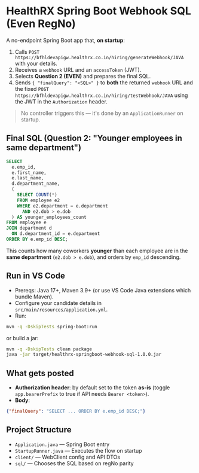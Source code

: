 # HealthRX Spring Boot Webhook SQL (Even RegNo)

A no-endpoint Spring Boot app that, **on startup**:
1. Calls `POST https://bfhldevapigw.healthrx.co.in/hiring/generateWebhook/JAVA` with your details.
2. Receives a `webhook` URL and an `accessToken` (JWT).
3. Selects **Question 2 (EVEN)** and prepares the final SQL.
4. Sends `{ "finalQuery": "<SQL>" }` to **both** the returned `webhook` URL and the fixed
   `POST https://bfhldevapigw.healthrx.co.in/hiring/testWebhook/JAVA` using the JWT in the `Authorization` header.

> No controller triggers this — it's done by an `ApplicationRunner` on startup.

## Final SQL (Question 2: "Younger employees in same department")
```sql
SELECT
  e.emp_id,
  e.first_name,
  e.last_name,
  d.department_name,
  (
    SELECT COUNT(*)
    FROM employee e2
    WHERE e2.department = e.department
      AND e2.dob > e.dob
  ) AS younger_employees_count
FROM employee e
JOIN department d
  ON d.department_id = e.department
ORDER BY e.emp_id DESC;
```

This counts how many coworkers **younger** than each employee are in the **same department** (`e2.dob > e.dob`), and orders by `emp_id` descending.

## Run in VS Code
- Prereqs: Java 17+, Maven 3.9+ (or use VS Code Java extensions which bundle Maven).
- Configure your candidate details in `src/main/resources/application.yml`.
- Run:
```bash
mvn -q -DskipTests spring-boot:run
```
or build a jar:
```bash
mvn -q -DskipTests clean package
java -jar target/healthrx-springboot-webhook-sql-1.0.0.jar
```

## What gets posted
- **Authorization header**: by default set to the token **as-is** (toggle `app.bearerPrefix` to true if API needs `Bearer <token>`).
- **Body**:
```json
{"finalQuery": "SELECT ... ORDER BY e.emp_id DESC;"}
```

## Project Structure
- `Application.java` — Spring Boot entry
- `StartupRunner.java` — Executes the flow on startup
- `client/` — WebClient config and API DTOs
- `sql/` — Chooses the SQL based on regNo parity
